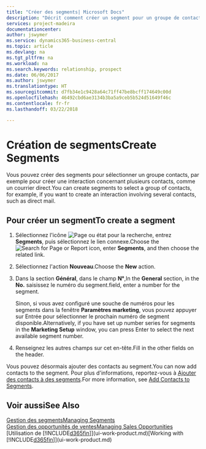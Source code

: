 ```yaml
---
title: "Créer des segments| Microsoft Docs"
description: "Décrit comment créer un segment pour un groupe de contacts dans Business Central, par exemple, afin de cibler plusieurs contacts avec un courrier direct."
services: project-madeira
documentationcenter: 
author: jswymer
ms.service: dynamics365-business-central
ms.topic: article
ms.devlang: na
ms.tgt_pltfrm: na
ms.workload: na
ms.search.keywords: relationship, prospect
ms.date: 06/06/2017
ms.author: jswymer
ms.translationtype: HT
ms.sourcegitcommit: d7fb34e1c9428a64c71ff47be8bcff174649c00d
ms.openlocfilehash: 46492cbd6ae3134b3ba5a9ceb5b524d51649f46c
ms.contentlocale: fr-fr
ms.lasthandoff: 03/22/2018

---
```

# <a name="create-segments"></a><span data-ttu-id="4cc1e-103">Création de segments</span><span class="sxs-lookup"><span data-stu-id="4cc1e-103">Create Segments</span></span>
<span data-ttu-id="4cc1e-104">Vous pouvez créer des segments pour sélectionner un groupe contacts, par exemple pour créer une interaction concernant plusieurs contacts, comme un courrier direct.</span><span class="sxs-lookup"><span data-stu-id="4cc1e-104">You can create segments to select a group of contacts, for example, if you want to create an interaction involving several contacts, such as direct mail.</span></span>

## <a name="to-create-a-segment"></a><span data-ttu-id="4cc1e-105">Pour créer un segment</span><span class="sxs-lookup"><span data-stu-id="4cc1e-105">To create a segment</span></span>
1. <span data-ttu-id="4cc1e-106">Sélectionnez l'icône ![Page ou état pour la recherche](media/ui-search/search_small.png "Page ou état pour la recherche"), entrez **Segments**, puis sélectionnez le lien connexe.</span><span class="sxs-lookup"><span data-stu-id="4cc1e-106">Choose the ![Search for Page or Report](media/ui-search/search_small.png "Search for Page or Report icon") icon, enter **Segments**, and then choose the related link.</span></span>
2. <span data-ttu-id="4cc1e-107">Sélectionnez l'action **Nouveau**.</span><span class="sxs-lookup"><span data-stu-id="4cc1e-107">Choose the **New** action.</span></span>
3. <span data-ttu-id="4cc1e-108">Dans la section **Général**, dans le champ **N°**,</span><span class="sxs-lookup"><span data-stu-id="4cc1e-108">In the **General** section, in the **No.**</span></span> <span data-ttu-id="4cc1e-109">saisissez le numéro du segment.</span><span class="sxs-lookup"><span data-stu-id="4cc1e-109">field, enter a number for the segment.</span></span>

    <span data-ttu-id="4cc1e-110">Sinon, si vous avez configuré une souche de numéros pour les segments dans la fenêtre **Paramètres marketing**, vous pouvez appuyer sur Entrée pour sélectionner le prochain numéro de segment disponible.</span><span class="sxs-lookup"><span data-stu-id="4cc1e-110">Alternatively, if you have set up number series for segments in the **Marketing Setup** window, you can press Enter to select the next available segment number.</span></span>
4. <span data-ttu-id="4cc1e-111">Renseignez les autres champs sur cet en-tête.</span><span class="sxs-lookup"><span data-stu-id="4cc1e-111">Fill in the other fields on the header.</span></span>

<span data-ttu-id="4cc1e-112">Vous pouvez désormais ajouter des contacts au segment.</span><span class="sxs-lookup"><span data-stu-id="4cc1e-112">You can now add contacts to the segment.</span></span> <span data-ttu-id="4cc1e-113">Pour plus d'informations, reportez-vous à [Ajouter des contacts à des segments](marketing-add-contact-segment.md).</span><span class="sxs-lookup"><span data-stu-id="4cc1e-113">For more information, see [Add Contacts to Segments](marketing-add-contact-segment.md).</span></span>

## <a name="see-also"></a><span data-ttu-id="4cc1e-114">Voir aussi</span><span class="sxs-lookup"><span data-stu-id="4cc1e-114">See Also</span></span>
[<span data-ttu-id="4cc1e-115">Gestion des segments</span><span class="sxs-lookup"><span data-stu-id="4cc1e-115">Managing Segments</span></span>](marketing-segments.md)  
[<span data-ttu-id="4cc1e-116">Gestion des opportunités de ventes</span><span class="sxs-lookup"><span data-stu-id="4cc1e-116">Managing Sales Opportunities</span></span>](marketing-manage-sales-opportunities.md)  
<span data-ttu-id="4cc1e-117">[Utilisation de [!INCLUDE[d365fin](includes/d365fin_md.md)]](ui-work-product.md)</span><span class="sxs-lookup"><span data-stu-id="4cc1e-117">[Working with [!INCLUDE[d365fin](includes/d365fin_md.md)]](ui-work-product.md)</span></span>  


